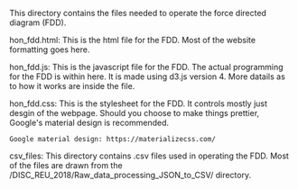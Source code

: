 This directory contains the files needed to operate the force directed diagram (FDD).

hon_fdd.html:
	This is the html file for the FDD. Most of the website formatting goes here.

hon_fdd.js:
	This is the javascript file for the FDD. The actual programming for the FDD is within here.
	It is made using d3.js version 4. More datails as to how it works are inside the file.

hon_fdd.css:
	This is the stylesheet for the FDD. It controls mostly just desgin of the webpage.
	Should you choose to make things prettier, Google's material design is recommended.

	Google material design: https://materializecss.com/

csv_files:
	This directory contains .csv files used in operating the FDD. Most of the files are drawn
	from the /DISC_REU_2018/Raw_data_processing_JSON_to_CSV/ directory.
